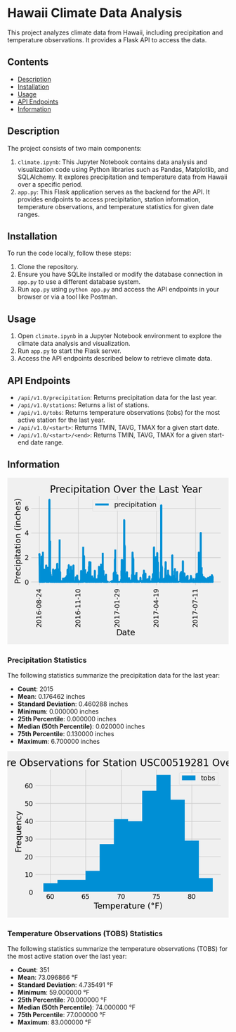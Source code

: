 # Hawaii Climate Data Analysis

This project analyzes climate data from Hawaii, including precipitation and temperature observations. It provides a Flask API to access the data.

## Contents
- [Description](#description)
- [Installation](#installation)
- [Usage](#usage)
- [API Endpoints](#api-endpoints)
- [Information](#information)

## Description
The project consists of two main components:
1. `climate.ipynb`: This Jupyter Notebook contains data analysis and visualization code using Python libraries such as Pandas, Matplotlib, and SQLAlchemy. It explores precipitation and temperature data from Hawaii over a specific period.
2. `app.py`: This Flask application serves as the backend for the API. It provides endpoints to access precipitation, station information, temperature observations, and temperature statistics for given date ranges.

## Installation
To run the code locally, follow these steps:
1. Clone the repository.
2. Ensure you have SQLite installed or modify the database connection in `app.py` to use a different database system.
3. Run `app.py` using `python app.py` and access the API endpoints in your browser or via a tool like Postman.

## Usage
1. Open `climate.ipynb` in a Jupyter Notebook environment to explore the climate data analysis and visualization.
2. Run `app.py` to start the Flask server.
3. Access the API endpoints described below to retrieve climate data.

## API Endpoints
- `/api/v1.0/precipitation`: Returns precipitation data for the last year.
- `/api/v1.0/stations`: Returns a list of stations.
- `/api/v1.0/tobs`: Returns temperature observations (tobs) for the most active station for the last year.
- `/api/v1.0/<start>`: Returns TMIN, TAVG, TMAX for a given start date.
- `/api/v1.0/<start>/<end>`: Returns TMIN, TAVG, TMAX for a given start-end date range.

## Information
![alt text](precipitation_plot.png)

### Precipitation Statistics
The following statistics summarize the precipitation data for the last year:

- **Count**: 2015
- **Mean**: 0.176462 inches
- **Standard Deviation**: 0.460288 inches
- **Minimum**: 0.000000 inches
- **25th Percentile**: 0.000000 inches
- **Median (50th Percentile)**: 0.020000 inches
- **75th Percentile**: 0.130000 inches
- **Maximum**: 6.700000 inches

![alt text](temperature_histogram.png)

### Temperature Observations (TOBS) Statistics
The following statistics summarize the temperature observations (TOBS) for the most active station over the last year:

- **Count**: 351
- **Mean**: 73.096866 °F
- **Standard Deviation**: 4.735491 °F
- **Minimum**: 59.000000 °F
- **25th Percentile**: 70.000000 °F
- **Median (50th Percentile)**: 74.000000 °F
- **75th Percentile**: 77.000000 °F
- **Maximum**: 83.000000 °F
